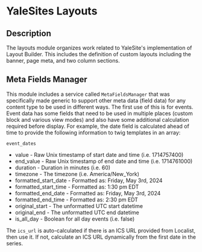 # YaleSites Layouts

## Description

The layouts module organizes work related to YaleSite's implementation of Layout Builder. This includes the definition of custom layouts including the banner, page meta, and two column sections.

## Meta Fields Manager

This module includes a service called `MetaFieldsManager` that was specifically made generic to support other meta data (field data) for any content type to be used in different ways. The first use of this is for events. Event data has some fields that need to be used in multiple places (custom block and various view modes) and also have some additional calculation required before display. For example, the date field is calculated ahead of time to provide the following information to twig templates in an array:

`event_dates`

* value - Raw Unix timestamp of start date and time (i.e. 1714757400)
* end_value - Raw Unix timestamp of end date and time (i.e. 1714761000)
* duration - Duration in minutes (i.e. 60)
* timezone - The timezone (i.e. America/New_York)
* formatted_start_date - Formatted as: Friday, May 3rd, 2024
* formatted_start_time - Formatted as: 1:30 pm EDT
* formatted_end_date - Formatted as: Friday, May 3rd, 2024
* formatted_end_time - Formatted as: 2:30 pm EDT
* original_start - The unformatted UTC start datetime
* original_end - The unformatted UTC end datetime
* is_all_day - Boolean for all day events (i.e. false)

The `ics_url` is auto-calculated if there is an ICS URL provided from Localist, then use it. If not, calculate an ICS URL dynamically from the first date in the series.
